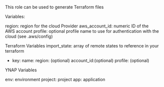 This role can be used to generate Terraform files

Variables:

region: region for the cloud Provider
aws_account_id: numeric ID of the AWS account
profile: optional profile name to use for authentication with the cloud
         (see .aws/config)

Terraform Variables
import_state: array of remote states to reference in your terraform
- key:
  name:
  region: (optional)
  account_id:(optional)
  profile:   (optional)


YNAP Variables

env: environment
project: project
app: application
